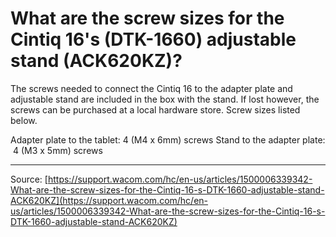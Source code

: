 # What are the screw sizes for the Cintiq 16's (DTK-1660) adjustable stand (ACK620KZ)?

The screws needed to connect the Cintiq 16 to the adapter plate and adjustable stand are included in the box with the stand. If lost however, the screws can be purchased at a local hardware store. Screw sizes listed below.

Adapter plate to the tablet: 4 (M4 x 6mm) screws
Stand to the adapter plate:  4 (M3 x 5mm) screws

---
Source: [https://support.wacom.com/hc/en-us/articles/1500006339342-What-are-the-screw-sizes-for-the-Cintiq-16-s-DTK-1660-adjustable-stand-ACK620KZ](https://support.wacom.com/hc/en-us/articles/1500006339342-What-are-the-screw-sizes-for-the-Cintiq-16-s-DTK-1660-adjustable-stand-ACK620KZ)
